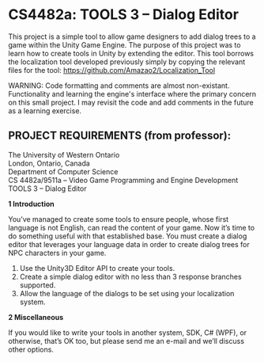 <h1>CS4482a: TOOLS 3 – Dialog Editor</h1>

This project is a simple tool to allow game designers to add dialog trees to a game within the Unity
Game Engine. The purpose of this project was to learn how to create tools in Unity by
extending the editor. This tool borrows the localization tool developed previously simply by copying
the relevant files for the tool: https://github.com/Amazao2/Localization_Tool 

WARNING: Code formatting and comments are almost non-existant. Functionality and learning the
engine's interface where the primary concern on this small project. I may revisit the code and
add comments in the future as a learning exercise.

<h2>PROJECT REQUIREMENTS (from professor):</h2>

The University of Western Ontario
</br>London, Ontario, Canada
</br>Department of Computer Science
</br>CS 4482a/9511a – Video Game Programming and Engine Development
</br>TOOLS 3 – Dialog Editor

<b>1 Introduction</b>

You’ve managed to create some tools to ensure people, whose first language is not English,
can read the content of your game. Now it’s time to do something useful with that established
base. You must create a dialog editor that leverages your language data in order to
create dialog trees for NPC characters in your game.
<ol type=1>
  <li>Use the Unity3D Editor API to create your tools.</li>
  <li>Create a simple dialog editor with no less than 3 response branches supported.</li>
  <li>Allow the language of the dialogs to be set using your localization system.</li>
</ol>

<b>2 Miscellaneous</b>

If you would like to write your tools in another system, SDK, C# (WPF), or otherwise,
that’s OK too, but please send me an e-mail and we’ll discuss other options.
